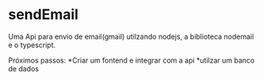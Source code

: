 # sendEmail

Uma Api para envio de email(gmail) utilzando nodejs, a biblioteca nodemail e o typescript.

Próximos passos:
*Criar um fontend e integrar com a api
*utilzar um banco de dados
